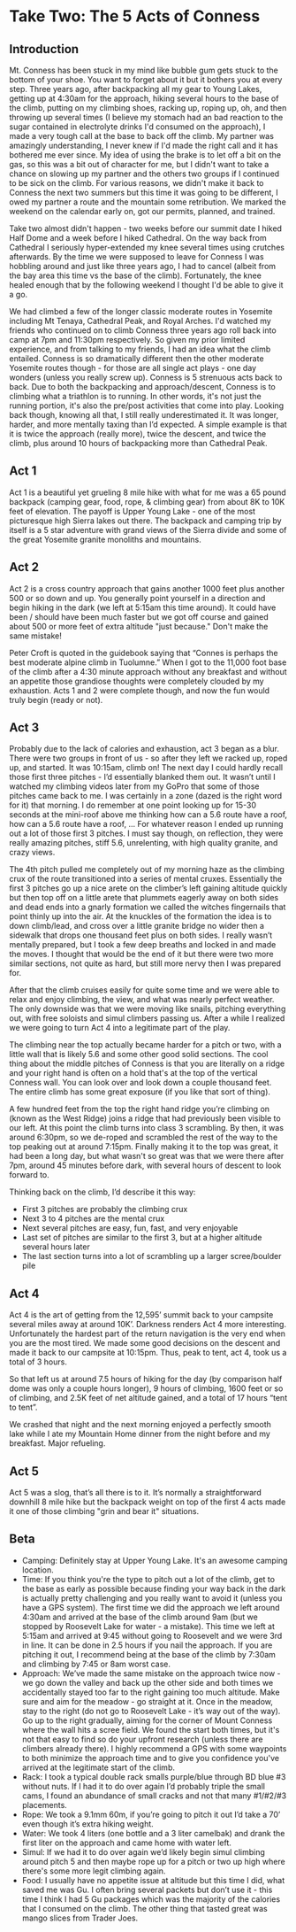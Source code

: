 # Take Two: The 5 Acts of Conness


## Introduction

Mt. Conness has been stuck in my mind like bubble gum gets stuck to the bottom of your shoe. You want to forget about it but it bothers you at every step. Three years ago, after backpacking all my gear to Young Lakes, getting up at 4:30am for the approach, hiking several hours to the base of the climb, putting on my climbing shoes, racking up, roping up, oh, and then throwing up several times (I believe my stomach had an bad reaction to the sugar contained in electrolyte drinks I'd consumed on the approach), I made a very tough call at the base to back off the climb. My partner was amazingly understanding, I never knew if I'd made the right call and it has bothered me ever since. My idea of using the brake is to let off a bit on the gas, so this was a bit out of character for me, but I didn't want to take a chance on slowing up my partner and the others two groups if I continued to be sick on the climb. For various reasons, we didn't make it back to Conness the next two summers but this time it was going to be different, I owed my partner a route and the mountain some retribution. We marked the weekend on the calendar early on, got our permits, planned, and trained.

Take two almost didn't happen - two weeks before our summit date I hiked Half Dome and a week before I hiked Cathedral. On the way back from Cathedral I seriously hyper-extended my knee several times using crutches afterwards. By the time we were supposed to leave for Conness I was hobbling around and just like three years ago, I had to cancel (albeit from the bay area this time vs the base of the climb). Fortunately, the knee healed enough that by the following weekend I thought I'd be able to give it a go.

We had climbed a few of the longer classic moderate routes in Yosemite including Mt Tenaya, Cathedral Peak, and Royal Arches. I'd watched my friends who continued on to climb Conness three years ago roll back into camp at 7pm and 11:30pm respectively. So given my prior limited experience, and from talking to my friends, I had an idea what the climb entailed. Conness is so dramatically different then the other moderate Yosemite routes though - for those are all single act plays - one day wonders (unless you really screw up). Conness is 5 strenuous acts back to back. Due to both the backpacking and approach/descent, Conness is to climbing what a triathlon is to running. In other words, it's not just the running portion, it's also the pre/post activities that come into play. Looking back though, knowing all that, I still really underestimated it. It was longer, harder, and more mentally taxing than I’d expected. A simple example is that it is twice the approach (really more), twice the descent, and twice the climb, plus around 10 hours of backpacking more than Cathedral Peak.



## Act 1

Act 1 is a beautiful yet grueling 8 mile hike with what for me was a 65 pound backpack (camping gear, food, rope, & climbing gear) from about 8K to 10K feet of elevation. The payoff is Upper Young Lake - one of the most picturesque high Sierra lakes out there. The backpack and camping trip by itself is a 5 star adventure with grand views of the Sierra divide and some of the great Yosemite granite monoliths and mountains.



## Act 2

Act 2 is a cross country approach that gains another 1000 feet plus another 500 or so down and up. You generally point yourself in a direction and begin hiking in the dark (we left at 5:15am this time around). It could have been / should have been much faster but we got off course and gained about 500 or more feet of extra altitude "just because." Don't make the same mistake!

Peter Croft is quoted in the guidebook saying that “Connes is perhaps the best moderate alpine climb in Tuolumne.” When I got to the 11,000 foot base of the climb after a 4:30 minute approach without any breakfast and without an appetite those grandiose thoughts were completely clouded by my exhaustion. Acts 1 and 2 were complete though, and now the fun would truly begin (ready or not).



## Act 3

Probably due to the lack of calories and exhaustion, act 3 began as a blur. There were two groups in front of us - so after they left we racked up, roped up, and started. It was 10:15am, climb on! The next day I could hardly recall those first three pitches - I’d essentially blanked them out. It wasn’t until I watched my climbing videos later from my GoPro that some of those pitches came back to me. I was certainly in a zone (dazed is the right word for it) that morning. I do remember at one point looking up for 15-30 seconds at the mini-roof above me thinking how can a 5.6 route have a roof, how can a 5.6 route have a roof, ... For whatever reason I ended up running out a lot of those first 3 pitches. I must say though, on reflection, they were really amazing pitches, stiff 5.6, unrelenting, with high quality granite, and crazy views.

The 4th pitch pulled me completely out of my morning haze as the climbing crux of the route transitioned into a series of mental cruxes. Essentially the first 3 pitches go up a nice arete on the climber’s left gaining altitude quickly but then top off on a little arete that plummets eagerly away on both sides and dead ends into a gnarly formation we called the witches fingernails that point thinly up into the air. At the knuckles of the formation the idea is to down climb/lead, and cross over a little granite bridge no wider then a sidewalk that drops one thousand feet plus on both sides. I really wasn’t mentally prepared, but I took a few deep breaths and locked in and made the moves. I thought that would be the end of it but there were two more similar sections, not quite as hard, but still more nervy then I was prepared for.

After that the climb cruises easily for quite some time and we were able to relax and enjoy climbing, the view, and what was nearly perfect weather. The only downside was that we were moving like snails, pitching everything out, with free soloists and simul climbers passing us. After a while I realized we were going to turn Act 4 into a legitimate part of the play.

The climbing near the top actually became harder for a pitch or two, with a little wall that is likely 5.6 and some other good solid sections. The cool thing about the middle pitches of Conness is that you are literally on a ridge and your right hand is often on a hold that's at the top of the vertical Conness wall. You can look over and look down a couple thousand feet. The entire climb has some great exposure (if you like that sort of thing).

A few hundred feet from the top the right hand ridge you’re climbing on (known as the West Ridge) joins a ridge that had previously been visible to our left. At this point the climb turns into class 3 scrambling. By then, it was around 6:30pm, so we de-roped and scrambled the rest of the way to the top peaking out at around 7:15pm. Finally making it to the top was great, it had been a long day, but what wasn't so great was that we were there after 7pm, around 45 minutes before dark, with several hours of descent to look forward to.

Thinking back on the climb, I’d describe it this way:
- First 3 pitches are probably the climbing crux
- Next 3 to 4 pitches are the mental crux
- Next several pitches are easy, fun, fast, and very enjoyable
- Last set of pitches are similar to the first 3, but at a higher altitude several hours later
- The last section turns into a lot of scrambling up a larger scree/boulder pile



## Act 4

Act 4 is the art of getting from the 12,595’ summit back to your campsite several miles away at around 10K’. Darkness renders Act 4 more interesting. Unfortunately the hardest part of the return navigation is the very end when you are the most tired. We made some good decisions on the descent and made it back to our campsite at 10:15pm. Thus, peak to tent, act 4, took us a total of 3 hours.

So that left us at around 7.5 hours of hiking for the day (by comparison half dome was only a couple hours longer), 9 hours of climbing, 1600 feet or so of climbing, and 2.5K feet of net altitude gained, and a total of 17 hours “tent to tent”.

We crashed that night and the next morning enjoyed a perfectly smooth lake while I ate my Mountain Home dinner from the night before and my breakfast. Major refueling.



## Act 5

Act 5 was a slog, that’s all there is to it. It’s normally a straightforward downhill 8 mile hike but the backpack weight on top of the first 4 acts made it one of those climbing "grin and bear it" situations.



## Beta
- Camping: Definitely stay at Upper Young Lake. It's an awesome camping location.
- Time: If you think you're the type to pitch out a lot of the climb, get to the base as early as possible because finding your way back in the dark is actually pretty challenging and you really want to avoid it (unless you have a GPS system). The first time we did the approach we left around 4:30am and arrived at the base of the climb around 9am (but we stopped by Roosevelt Lake for water - a mistake). This time we left at 5:15am and arrived at 9:45 without going to Roosevelt and we were 3rd in line. It can be done in 2.5 hours if you nail the approach. If you are pitching it out, I recommend being at the base of the climb by 7:30am and climbing by 7:45 or 8am worst case.
- Approach: We’ve made the same mistake on the approach twice now - we go down the valley and back up the other side and both times we accidentally stayed too far to the right gaining too much altitude. Make sure and aim for the meadow - go straight at it. Once in the meadow, stay to the right (do not go to Roosevelt Lake - it’s way out of the way). Go up to the right gradually, aiming for the corner of Mount Conness where the wall hits a scree field. We found the start both times, but it's not that easy to find so do your upfront research (unless there are climbers already there). I highly recommend a GPS with some waypoints to both minimize the approach time and to give you confidence you've arrived at the legitimate start of the climb.
- Rack: I took a typical double rack smalls purple/blue through BD blue #3 without nuts. If I had it to do over again I’d probably triple the small cams, I found an abundance of small cracks and not that many #1/#2/#3 placements.
- Rope: We took a 9.1mm 60m, if you’re going to pitch it out I’d take a 70’ even though it’s extra hiking weight.
- Water: We took 4 liters (one bottle and a 3 liter camelbak) and drank the first liter on the approach and came home with water left.
- Simul: If we had it to do over again we’d likely begin simul climbing around pitch 5 and then maybe rope up for a pitch or two up high where there's some more legit climbing again.
- Food: I usually have no appetite issue at altitude but this time I did, what saved me was Gu. I often bring several packets but don’t use it - this time I think I had 5 Gu packages which was the majority of the calories that I consumed on the climb. The other thing that tasted great was mango slices from Trader Joes.
